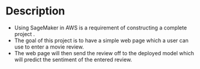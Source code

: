 # Description 

- Using SageMaker in AWS is a requirement of constructing a complete project .
- The goal of this project is to have a simple web page which a user can use to enter a movie review.
- The web page will then send the review off to the deployed model which will predict the sentiment of the entered review.
